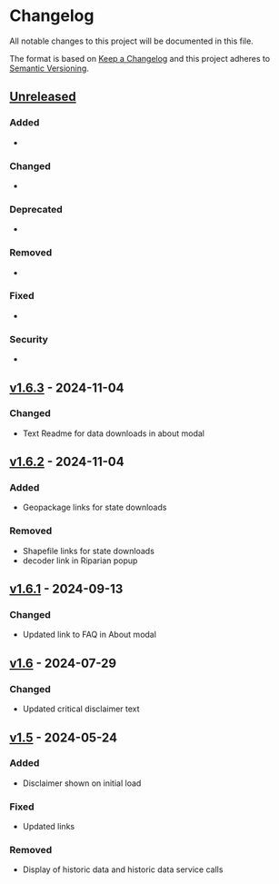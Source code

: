 # Changelog

All notable changes to this project will be documented in this file.

The format is based on [Keep a Changelog](http://keepachangelog.com/en/1.0.0/)
and this project adheres to [Semantic Versioning](http://semver.org/spec/v2.0.0.html).

## [Unreleased](https://github.com/USGS-WiM/swi/tree/staging)

### Added 

- 

### Changed  

- 

### Deprecated 

-

### Removed 

- 

### Fixed  

- 

### Security  

- 

## [v1.6.3](https://github.com/USGS-WiM/swi/tree/staging/v1.6.3) - 2024-11-04

### Changed  

- Text Readme for data downloads in about modal



## [v1.6.2](https://github.com/USGS-WiM/swi/tree/v1.6.2) - 2024-11-04

### Added 

- Geopackage links for state downloads

### Removed 

- Shapefile links for state downloads
- decoder link in Riparian popup



## [v1.6.1](https://github.com/USGS-WiM/swi/tree/v1.6.1) - 2024-09-13

### Changed  

- Updated link to FAQ in About modal


## [v1.6](https://github.com/USGS-WiM/swi/tree/v1.6) - 2024-07-29

### Changed  

- Updated critical disclaimer text


## [v1.5](https://github.com/USGS-WiM/swi/tree/v1.5) - 2024-05-24

### Added

- Disclaimer shown on initial load

### Fixed

- Updated links 

### Removed 

- Display of historic data and historic data service calls